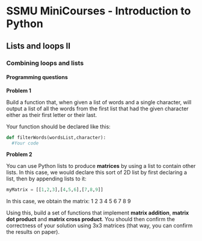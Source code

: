 # SSMU MiniCourses - Introduction to Python

## Lists and loops II

### Combining loops and lists

#### Programming questions

__Problem 1__

Build a function that, when given a list of words and a single character, will output a list of all the words from the first list that had the given character either as their first letter or their last.

Your function should be declared like this:

```python
def filterWords(wordsList,character):
  #Your code
```

__Problem 2__

You can use Python lists to produce __matrices__ by using a list to contain other lists. In this case, we would declare this sort of 2D list by first declaring a list, then by appending lists to it:

```python
myMatrix = [[1,2,3],[4,5,6],[7,8,9]]
```

In this case, we obtain the matrix:
1 2 3
4 5 6
7 8 9

Using this, build a set of functions that implement __matrix addition__, __matrix dot product__ and __matrix cross product__. You should then confirm the correctness of your solution using 3x3 matrices (that way, you can confirm the results on paper).
